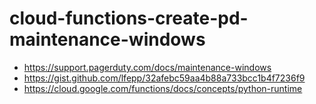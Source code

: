 # cloud-functions-create-pd-maintenance-windows

* https://support.pagerduty.com/docs/maintenance-windows
* https://gist.github.com/lfepp/32afebc59aa4b88a733bcc1b4f7236f9
* https://cloud.google.com/functions/docs/concepts/python-runtime